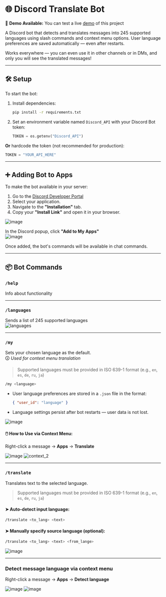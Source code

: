 # 🌐 Discord Translate Bot

🚀 **Demo Available:** You can test a live [demo](https://discord.com/oauth2/authorize?client_id=1370851504289873920) of this project

A Discord bot that detects and translates messages into 245 supported languages using slash commands and context menu options. User language preferences are saved automatically — even after restarts. 

Works everywhere — you can even use it in other channels or in DMs, and only you will see the translated messages!

---

## 🛠 Setup

To start the bot:

1. Install dependencies:
   ```bash
   pip install -r requirements.txt
   ```

2. Set an environment variable named `Discord_API` with your Discord Bot token:
   ```python
   TOKEN = os.getenv("Discord_API")
   ```

**Or** hardcode the token (not recommended for production):
```python
TOKEN = "YOUR_API_HERE"
```

---

## ➕ Adding Bot to Apps

To make the bot available in your server:

1. Go to the [Discord Developer Portal](https://discord.com/developers/applications)
2. Select your application.
3. Navigate to the **"Installation"** tab.
4. Copy your **"Install Link"** and open it in your browser.

![image](https://github.com/user-attachments/assets/6131bd7b-5776-409a-8de9-a00ed8e2597e)

In the Discord popup, click **"Add to My Apps"**  
![image](https://github.com/user-attachments/assets/4582cae6-5461-43ef-9ddf-1d72f852fbbf)

Once added, the bot's commands will be available in chat commands.

---

## 📦 Bot Commands

### `/help`  
Info about functionality

---

### `/languages`  
Sends a list of 245 supported languages  
![languages](https://github.com/user-attachments/assets/a3b28214-8915-4e83-bff6-7a95a81d518c)

---

### `/my`  
Sets your chosen language as the default.  
🛈 *Used for context menu translation*
>Supported languages must be provided in ISO 639-1 format (e.g., `en`, `es`, `de`, `ru`, `ja`)

```bash
/my <language>
```

- User language preferences are stored in a `.json` file in the format:  
  ```json
  { "user_id": "language" }
  ```
- Language settings persist after bot restarts — user data is not lost.
  
![image](https://github.com/user-attachments/assets/ef66ce38-43d8-4e41-a41a-c46bec6b7341)

#### 🖱️ How to Use via Context Menu:
Right-click a message → **Apps** → **Translate**

![image](https://github.com/user-attachments/assets/0607d32e-a98b-4a60-842f-af9539685f56)
![context_2](https://github.com/user-attachments/assets/98940bc3-3a63-426a-b646-54985688a92d)

---

### `/translate`  
Translates text to the selected language.
>Supported languages must be provided in ISO 639-1 format (e.g., `en`, `es`, `de`, `ru`, `ja`)

#### ➤ Auto-detect input language:
```bash
/translate <to_lang> <text>
```

#### ➤ Manually specify source language (optional):
```bash
/translate <to_lang> <text> <from_lange>
```

![image](https://github.com/user-attachments/assets/6e1021a8-1f3d-44e2-81f9-bd664ae2ae40)

---

### Detect message language via context menu
Right-click a message → **Apps** → **Detect language**

![image](https://github.com/user-attachments/assets/cf05cb0d-6173-4bf5-8384-2010f056a616)
![image](https://github.com/user-attachments/assets/a0260a73-8bb0-46d6-b0e6-2fbfa53cc3bc)


